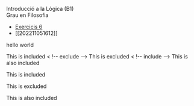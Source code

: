 ---
---
Introducció a la Lògica (B1)  
Grau en Filosofia

- [Exercicis 6](202211051612) 
- [[202211051612]]



hello world

This is included
< !-- exclude -->
This is excluded
< !-- include -->
This is also included

This is included
<!-- exclude -->
This is excluded
<!-- include -->
This is also included